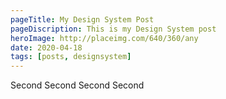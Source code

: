 ```yaml
---
pageTitle: My Design System Post
pageDiscription: This is my Design System post
heroImage: http://placeimg.com/640/360/any
date: 2020-04-18
tags: [posts, designsystem]
---
```


Second Second Second Second
